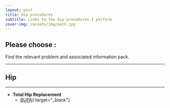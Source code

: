 ```yaml
---
layout: post
title: Hip procedures
subtitle: Links to the hip procedures I perform
cover-img: /assets/img/path.jpg
---
```


## Please choose :
Find the relevant problem and associated information pack.

-----
## Hip
-----
- **Total Hip Replacement**
    - [BUPA](https://www.bupa.co.uk/health-information/muscles-bones-joints/hip-replacement){:target="_blank"}

